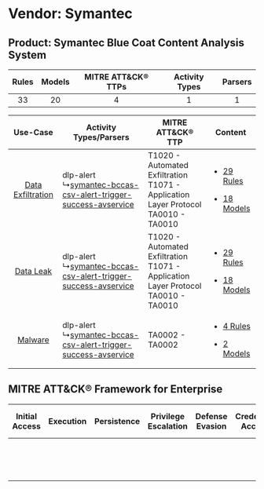 Vendor: Symantec
================
Product: Symantec Blue Coat Content Analysis System
---------------------------------------------------
| Rules | Models | MITRE ATT&CK® TTPs | Activity Types | Parsers |
|:-----:|:------:|:------------------:|:--------------:|:-------:|
|  33   |   20   |         4          |       1        |    1    |

|    Use-Case    | Activity Types/Parsers    | MITRE ATT&CK® TTP    | Content    |
|:----:| ---- | ---- | ---- |
| [Data Exfiltration](../../../UseCases/uc_data_exfiltration.md) |  dlp-alert<br> ↳[symantec-bccas-csv-alert-trigger-success-avservice](Ps/pC_symantecbccascsvalerttriggersuccessavservice.md)<br> | T1020 - Automated Exfiltration<br>T1071 - Application Layer Protocol<br>TA0010 - TA0010<br> | [<ul><li>29 Rules</li></ul><ul><li>18 Models</li></ul>](RM/r_m_symantec_symantec_blue_coat_content_analysis_system_Data_Exfiltration.md) |
|         [Data Leak](../../../UseCases/uc_data_leak.md)         |  dlp-alert<br> ↳[symantec-bccas-csv-alert-trigger-success-avservice](Ps/pC_symantecbccascsvalerttriggersuccessavservice.md)<br> | T1020 - Automated Exfiltration<br>T1071 - Application Layer Protocol<br>TA0010 - TA0010<br> | [<ul><li>29 Rules</li></ul><ul><li>18 Models</li></ul>](RM/r_m_symantec_symantec_blue_coat_content_analysis_system_Data_Leak.md)         |
|    [Malware](../../../UseCases/uc_malware.md)    |  dlp-alert<br> ↳[symantec-bccas-csv-alert-trigger-success-avservice](Ps/pC_symantecbccascsvalerttriggersuccessavservice.md)<br> | TA0002 - TA0002<br>    | [<ul><li>4 Rules</li></ul><ul><li>2 Models</li></ul>](RM/r_m_symantec_symantec_blue_coat_content_analysis_system_Malware.md)    |

MITRE ATT&CK® Framework for Enterprise
--------------------------------------
| Initial Access | Execution | Persistence | Privilege Escalation | Defense Evasion | Credential Access | Discovery | Lateral Movement | Collection | Command and Control                                                             | Exfiltration                                                                | Impact |
| -------------- | --------- | ----------- | -------------------- | --------------- | ----------------- | --------- | ---------------- | ---------- | ------------------------------------------------------------------------------- | --------------------------------------------------------------------------- | ------ |
|                |           |             |                      |                 |                   |           |                  |            | [Application Layer Protocol](https://attack.mitre.org/techniques/T1071)<br><br> | [Automated Exfiltration](https://attack.mitre.org/techniques/T1020)<br><br> |        |
